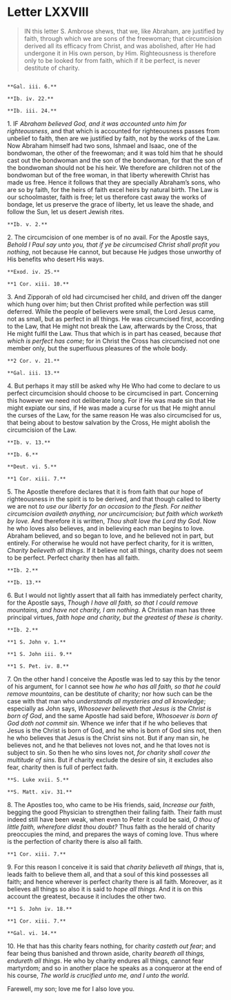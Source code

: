 # Letter LXXVIII

> IN this letter S. Ambrose shews, that we, like Abraham, are
> justified by faith, through which we are sons of the freewoman;
> that circumcision derived all its efficacy from Christ, and was
> abolished, after He had undergone it in His own person, by Him.
> Righteousness is therefore only to be looked for from faith,
> which if it be perfect, is never destitute of charity.

```{centered} AMBROSE TO HORONTIANUS
```

```{margin}
**Gal. iii. 6.**

**Ib. iv. 22.**

**Ib. iii. 24.**
```

1\. IF _Abraham believed God, and it was accounted unto him for
righteousness_, and that which is accounted for righteousness passes
from unbelief to faith, then are we justified by faith, not by the
works of the Law. Now Abraham himself had two sons, Ishmael and Isaac,
one of the bondwoman, the other of the freewoman; and it was told him
that he should cast out the bondwoman and the son of the bondwoman, for
that the son of the bondwoman should not be his heir. We therefore are
children not of the bondwoman but of the free woman, in that liberty
wherewith Christ has made us free. Hence it follows that they are
specially Abraham’s sons, who are so by faith, for the heirs of faith
excel heirs by natural birth. The Law is our schoolmaster, faith is
free; let us therefore cast away the works of bondage, let us preserve
the grace of liberty, let us leave the shade, and follow the Sun, let
us desert Jewish rites.

```{margin}
**Ib. v. 2.**
```

2\. The circumcision of one member is of no avail. For the Apostle says,
_Behold I Paul say unto you, that if ye be circumcised Christ shall
profit you nothing_, not because He cannot, but because He judges those
unworthy of His benefits who desert His ways.

```{margin}
**Exod. iv. 25.**

**1 Cor. xiii. 10.**
```

3\. And Zipporah of old had circumcised her child, and driven off the
danger which hung over him; but then Christ profited while perfection
was still deferred. While the people of believers were small, the
Lord Jesus came, not as small, but as perfect in all things. He was
circumcised first, according to the Law, that He might not break the
Law, afterwards by the Cross, that He might fulfil the Law. Thus that
which is in part has ceased, because _that which is perfect has come_;
for in Christ the Cross has circumcised not one member only, but the
superfluous pleasures of the whole body.

```{margin}
**2 Cor. v. 21.**

**Gal. iii. 13.**
```

4\. But perhaps it may still be asked why He Who had come to declare
to us perfect circumcision should choose to be circumcised in part.
Concerning this however we need not deliberate long. For if He was made
sin that He might expiate our sins, if He was made a curse for us that
He might annul the curses of the Law, for the same reason He was also
circumcised for us, that being about to bestow salvation by the Cross,
He might abolish the circumcision of the Law.

```{margin}
**Ib. v. 13.**

**Ib. 6.**

**Deut. vi. 5.**

**1 Cor. xiii. 7.**
```

5\. The Apostle therefore declares that it is from faith that our
hope of righteousness in the spirit is to be derived, and that though
called to liberty we are not _to use our liberty for an occasion to the
flesh. For neither circumcision availeth anything, nor uncircumcision;
but faith which worketh by love._ And therefore it is written, _Thou
shalt love the Lord thy God_. Now he who loves also believes, and in
believing each man begins to love. Abraham believed, and so began to
love, and he believed not in part, but entirely. For otherwise he would
not have perfect charity, for it is written, _Charity believeth all
things_. If it believe not all things, charity does not seem to be
perfect. Perfect charity then has all faith.

```{margin}
**Ib. 2.**

**Ib. 13.**
```

6\. But I would not lightly assert that all faith has immediately
perfect charity, for the Apostle says, _Though I have all faith, so
that I could remove mountains, and have not charity, I am nothing_.
A Christian man has three principal virtues, _faith hope and charity,
but the greatest of these is charity_.

```{margin}
**Ib. 2.**

**1 S. John v. 1.**

**1 S. John iii. 9.**

**1 S. Pet. iv. 8.**
```

7\. On the other hand I conceive the Apostle was led to say this by
the tenor of his argument, for I cannot see how _he who has all faith,
so that he could remove mountains_, can be destitute of charity; nor
how such can be the case with that man who _understands all mysteries
and all knowledge_; especially as John says, _Whosoever believeth that
Jesus is the Christ is born of God_, and the same Apostle had said
before, _Whosoever is born of God doth not commit sin_. Whence we infer
that if he who believes that Jesus is the Christ is born of God, and
he who is born of God sins not, then he who believes that Jesus is
the Christ sins not. But if any man sin, he believes not, and he that
believes not loves not, and he that loves not is subject to sin. So
then he who sins loves not, _for charity shall cover the multitude of
sins_. But if charity exclude the desire of sin, it excludes also fear,
charity then is full of perfect faith.

```{margin}
**S. Luke xvii. 5.**

**S. Matt. xiv. 31.**
```

8\. The Apostles too, who came to be His friends, said, _Increase our
faith_, begging the good Physician to strengthen their failing faith.
Their faith must indeed still have been weak, when even to Peter it
could be said, _O thou of little faith, wherefore didst thou doubt?_
Thus faith as the herald of charity preoccupies the mind, and prepares
the ways of coming love. Thus where is the perfection of charity there
is also all faith.

```{margin}
**1 Cor. xiii. 7.**
```

9\. For this reason I conceive it is said that _charity believeth all
things_, that is, leads faith to believe them all, and that a soul of
this kind possesses all faith; and hence wherever is perfect charity
there is all faith. Moreover, as it believes all things so also it
is said to _hope all things_. And it is on this account the greatest,
because it includes the other two.

```{margin}
**1 S. John iv. 18.**

**1 Cor. xiii. 7.**

**Gal. vi. 14.**
```

10\. He that has this charity fears nothing, for charity _casteth out
fear_; and fear being thus banished and thrown aside, charity _beareth
all things, endureth all things_. He who by charity endures all things,
cannot fear martyrdom; and so in another place he speaks as a conqueror
at the end of his course, _The world is crucified unto me, and I unto
the world_.

Farewell, my son; love me for I also love you.
